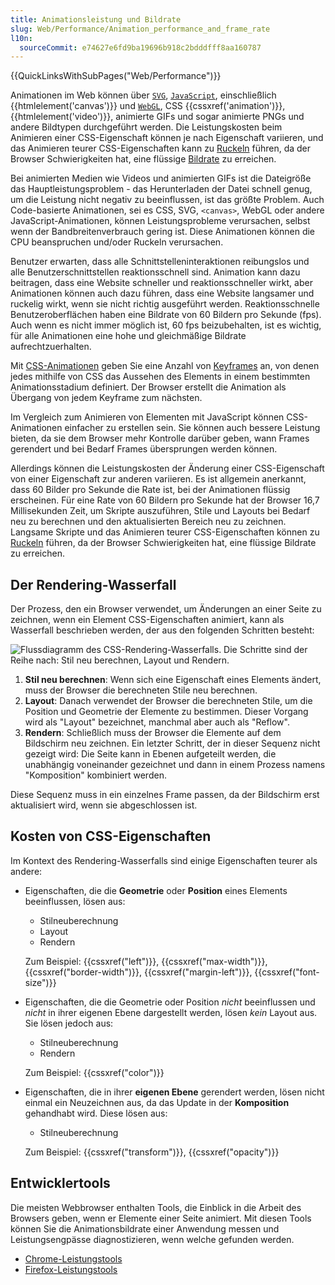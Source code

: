 ```yaml
---
title: Animationsleistung und Bildrate
slug: Web/Performance/Animation_performance_and_frame_rate
l10n:
  sourceCommit: e74627e6fd9ba19696b918c2bdddfff8aa160787
---
```


{{QuickLinksWithSubPages("Web/Performance")}}

Animationen im Web können über [`SVG`](/de/docs/Web/API/SVGAnimationElement), [`JavaScript`](/de/docs/Web/API/Window/requestAnimationFrame), einschließlich {{htmlelement('canvas')}} und [`WebGL`](/de/docs/Web/API/WebGL_API), CSS {{cssxref('animation')}}, {{htmlelement('video')}}, animierte GIFs und sogar animierte PNGs und andere Bildtypen durchgeführt werden. Die Leistungskosten beim Animieren einer CSS-Eigenschaft können je nach Eigenschaft variieren, und das Animieren teurer CSS-Eigenschaften kann zu [Ruckeln](/de/docs/Glossary/jank) führen, da der Browser Schwierigkeiten hat, eine flüssige [Bildrate](/de/docs/Glossary/FPS) zu erreichen.

Bei animierten Medien wie Videos und animierten GIFs ist die Dateigröße das Hauptleistungsproblem - das Herunterladen der Datei schnell genug, um die Leistung nicht negativ zu beeinflussen, ist das größte Problem. Auch Code-basierte Animationen, sei es CSS, SVG, `<canvas>`, WebGL oder andere JavaScript-Animationen, können Leistungsprobleme verursachen, selbst wenn der Bandbreitenverbrauch gering ist. Diese Animationen können die CPU beanspruchen und/oder Ruckeln verursachen.

Benutzer erwarten, dass alle Schnittstelleninteraktionen reibungslos und alle Benutzerschnittstellen reaktionsschnell sind. Animation kann dazu beitragen, dass eine Website schneller und reaktionsschneller wirkt, aber Animationen können auch dazu führen, dass eine Website langsamer und ruckelig wirkt, wenn sie nicht richtig ausgeführt werden. Reaktionsschnelle Benutzeroberflächen haben eine Bildrate von 60 Bildern pro Sekunde (fps). Auch wenn es nicht immer möglich ist, 60 fps beizubehalten, ist es wichtig, für alle Animationen eine hohe und gleichmäßige Bildrate aufrechtzuerhalten.

Mit [CSS-Animationen](/de/docs/Web/CSS/CSS_animations/Using_CSS_animations) geben Sie eine Anzahl von [Keyframes](/de/docs/Web/CSS/@keyframes) an, von denen jedes mithilfe von CSS das Aussehen des Elements in einem bestimmten Animationsstadium definiert. Der Browser erstellt die Animation als Übergang von jedem Keyframe zum nächsten.

Im Vergleich zum Animieren von Elementen mit JavaScript können CSS-Animationen einfacher zu erstellen sein. Sie können auch bessere Leistung bieten, da sie dem Browser mehr Kontrolle darüber geben, wann Frames gerendert und bei Bedarf Frames übersprungen werden können.

Allerdings können die Leistungskosten der Änderung einer CSS-Eigenschaft von einer Eigenschaft zur anderen variieren. Es ist allgemein anerkannt, dass 60 Bilder pro Sekunde die Rate ist, bei der Animationen flüssig erscheinen. Für eine Rate von 60 Bildern pro Sekunde hat der Browser 16,7 Millisekunden Zeit, um Skripte auszuführen, Stile und Layouts bei Bedarf neu zu berechnen und den aktualisierten Bereich neu zu zeichnen. Langsame Skripte und das Animieren teurer CSS-Eigenschaften können zu [Ruckeln](/de/docs/Glossary/Jank) führen, da der Browser Schwierigkeiten hat, eine flüssige Bildrate zu erreichen.

## Der Rendering-Wasserfall

Der Prozess, den ein Browser verwendet, um Änderungen an einer Seite zu zeichnen, wenn ein Element CSS-Eigenschaften animiert, kann als Wasserfall beschrieben werden, der aus den folgenden Schritten besteht:

![Flussdiagramm des CSS-Rendering-Wasserfalls. Die Schritte sind der Reihe nach: Stil neu berechnen, Layout und Rendern.](css-rendering-waterfall.png)

1. **Stil neu berechnen**: Wenn sich eine Eigenschaft eines Elements ändert, muss der Browser die berechneten Stile neu berechnen.
2. **Layout**: Danach verwendet der Browser die berechneten Stile, um die Position und Geometrie der Elemente zu bestimmen. Dieser Vorgang wird als "Layout" bezeichnet, manchmal aber auch als "Reflow".
3. **Rendern**: Schließlich muss der Browser die Elemente auf dem Bildschirm neu zeichnen. Ein letzter Schritt, der in dieser Sequenz nicht gezeigt wird: Die Seite kann in Ebenen aufgeteilt werden, die unabhängig voneinander gezeichnet und dann in einem Prozess namens "Komposition" kombiniert werden.

Diese Sequenz muss in ein einzelnes Frame passen, da der Bildschirm erst aktualisiert wird, wenn sie abgeschlossen ist.

## Kosten von CSS-Eigenschaften

Im Kontext des Rendering-Wasserfalls sind einige Eigenschaften teurer als andere:

- Eigenschaften, die die **Geometrie** oder **Position** eines Elements beeinflussen, lösen aus:

  - Stilneuberechnung
  - Layout
  - Rendern

  Zum Beispiel: {{cssxref("left")}}, {{cssxref("max-width")}}, {{cssxref("border-width")}}, {{cssxref("margin-left")}}, {{cssxref("font-size")}}

- Eigenschaften, die die Geometrie oder Position _nicht_ beeinflussen und _nicht_ in ihrer eigenen Ebene dargestellt werden, lösen _kein_ Layout aus. Sie lösen jedoch aus:

  - Stilneuberechnung
  - Rendern

  Zum Beispiel: {{cssxref("color")}}

- Eigenschaften, die in ihrer **eigenen Ebene** gerendert werden, lösen nicht einmal ein Neuzeichnen aus, da das Update in der **Komposition** gehandhabt wird. Diese lösen aus:

  - Stilneuberechnung

  Zum Beispiel: {{cssxref("transform")}}, {{cssxref("opacity")}}

## Entwicklertools

Die meisten Webbrowser enthalten Tools, die Einblick in die Arbeit des Browsers geben, wenn er Elemente einer Seite animiert. Mit diesen Tools können Sie die Animationsbildrate einer Anwendung messen und Leistungsengpässe diagnostizieren, wenn welche gefunden werden.

- [Chrome-Leistungstools](https://developer.chrome.com/docs/devtools/#performance)
- [Firefox-Leistungstools](https://firefox-source-docs.mozilla.org/devtools-user/performance/)
